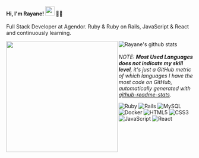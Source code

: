 #### Hi, I'm Rayane! <img src="https://raw.githubusercontent.com/MartinHeinz/MartinHeinz/master/wave.gif" width="25px"/> :woman_technologist:
  
Full Stack Developer at Agendor. Ruby & Ruby on Rails, JavaScript & React and continuously learning.
  
  <img width="300px" align="left" src="https://github-readme-stats.vercel.app/api/top-langs/?username=rayanerocha07&hide=html&layout=compact&theme=dracula" />   

![Rayane's github stats](https://github-readme-stats.vercel.app/api?username=rayanerocha07&count_private=true&theme=dracula)
<br /><br />*NOTE: **Most Used Languages does not indicate my skill level**, it's just a GitHub metric of which languages I have the most code on GitHub, automatically generated with [github-readme-stats](https://github.com/anuraghazra/github-readme-stats).*

![Ruby](https://img.shields.io/badge/ruby-%23CC342D.svg?style=for-the-badge&logo=ruby&logoColor=white)
![Rails](https://img.shields.io/badge/rails-%23CC0000.svg?style=for-the-badge&logo=ruby-on-rails&logoColor=white)
![MySQL](https://img.shields.io/badge/mysql-%2300f.svg?style=for-the-badge&logo=mysql&logoColor=white)
![Docker](https://img.shields.io/badge/docker-%230db7ed.svg?style=for-the-badge&logo=docker&logoColor=white)
![HTML5](https://img.shields.io/badge/html5-%23E34F26.svg?style=for-the-badge&logo=html5&logoColor=white)
![CSS3](https://img.shields.io/badge/css3-%231572B6.svg?style=for-the-badge&logo=css3&logoColor=white)
![JavaScript](https://img.shields.io/badge/javascript-%23323330.svg?style=for-the-badge&logo=javascript&logoColor=%23F7DF1E)
![React](https://img.shields.io/badge/react-%2320232a.svg?style=for-the-badge&logo=react&logoColor=%2361DAFB)
